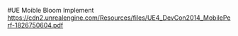 #UE Moible Bloom Implement https://cdn2.unrealengine.com/Resources/files/UE4_DevCon2014_MobilePerf-1826750604.pdf
